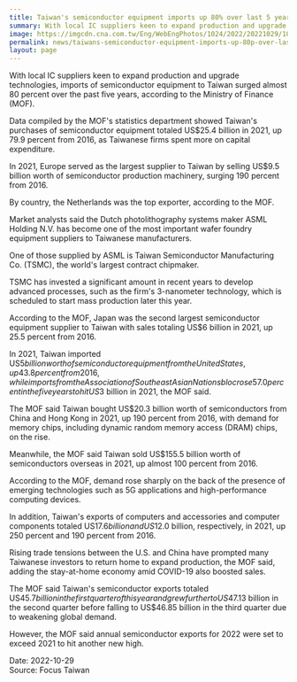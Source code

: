 ```yaml
---
title: Taiwan's semiconductor equipment imports up 80% over last 5 years
summary: With local IC suppliers keen to expand production and upgrade technologies, imports of semiconductor equipment to Taiwan surged almost 80 percent over the past five years, according to the Ministry of Finance (MOF).
image: https://imgcdn.cna.com.tw/Eng/WebEngPhotos/1024/2022/20221029/1024x678_480510311640.jpg
permalink: news/taiwans-semiconductor-equipment-imports-up-80p-over-last-5-years/
layout: page
---
```

With local IC suppliers keen to expand production and upgrade technologies, imports of semiconductor equipment to Taiwan surged almost 80 percent over the past five years, according to the Ministry of Finance (MOF).

Data compiled by the MOF's statistics department showed Taiwan's purchases of semiconductor equipment totaled US$25.4 billion in 2021, up 79.9 percent from 2016, as Taiwanese firms spent more on capital expenditure.

In 2021, Europe served as the largest supplier to Taiwan by selling US$9.5 billion worth of semiconductor production machinery, surging 190 percent from 2016.

By country, the Netherlands was the top exporter, according to the MOF.

Market analysts said the Dutch photolithography systems maker ASML Holding N.V. has become one of the most important wafer foundry equipment suppliers to Taiwanese manufacturers.

One of those supplied by ASML is Taiwan Semiconductor Manufacturing Co. (TSMC), the world's largest contract chipmaker.

TSMC has invested a significant amount in recent years to develop advanced processes, such as the firm's 3-nanometer technology, which is scheduled to start mass production later this year.

According to the MOF, Japan was the second largest semiconductor equipment supplier to Taiwan with sales totaling US$6 billion in 2021, up 25.5 percent from 2016.

In 2021, Taiwan imported US$5 billion worth of semiconductor equipment from the United States, up 43.8 percent from 2016, while imports from the Association of Southeast Asian Nations bloc rose 57.0 percent in the five years to hit US$3 billion in 2021, the MOF said.

The MOF said Taiwan bought US$20.3 billion worth of semiconductors from China and Hong Kong in 2021, up 190 percent from 2016, with demand for memory chips, including dynamic random memory access (DRAM) chips, on the rise.

Meanwhile, the MOF said Taiwan sold US$155.5 billion worth of semiconductors overseas in 2021, up almost 100 percent from 2016.

According to the MOF, demand rose sharply on the back of the presence of emerging technologies such as 5G applications and high-performance computing devices.

In addition, Taiwan's exports of computers and accessories and computer components totaled US$17.6 billion and US$12.0 billion, respectively, in 2021, up 250 percent and 190 percent from 2016.

Rising trade tensions between the U.S. and China have prompted many Taiwanese investors to return home to expand production, the MOF said, adding the stay-at-home economy amid COVID-19 also boosted sales.

The MOF said Taiwan's semiconductor exports totaled US$45.7 billion in the first quarter of this year and grew further to US$47.13 billion in the second quarter before falling to US$46.85 billion in the third quarter due to weakening global demand.

However, the MOF said annual semiconductor exports for 2022 were set to exceed 2021 to hit another new high.

Date: 2022-10-29
<br/>
Source: Focus Taiwan

